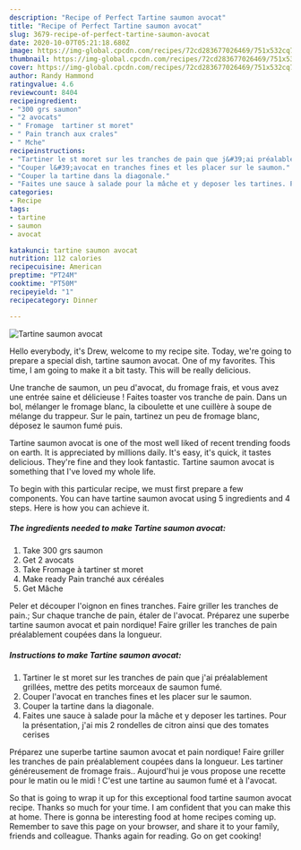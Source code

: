 ```yaml
---
description: "Recipe of Perfect Tartine saumon avocat"
title: "Recipe of Perfect Tartine saumon avocat"
slug: 3679-recipe-of-perfect-tartine-saumon-avocat
date: 2020-10-07T05:21:18.680Z
image: https://img-global.cpcdn.com/recipes/72cd283677026469/751x532cq70/tartine-saumon-avocat-photo-principale-de-la-recette.jpg
thumbnail: https://img-global.cpcdn.com/recipes/72cd283677026469/751x532cq70/tartine-saumon-avocat-photo-principale-de-la-recette.jpg
cover: https://img-global.cpcdn.com/recipes/72cd283677026469/751x532cq70/tartine-saumon-avocat-photo-principale-de-la-recette.jpg
author: Randy Hammond
ratingvalue: 4.6
reviewcount: 8404
recipeingredient:
- "300 grs saumon"
- "2 avocats"
- " Fromage  tartiner st moret"
- " Pain tranch aux crales"
- " Mche"
recipeinstructions:
- "Tartiner le st moret sur les tranches de pain que j&#39;ai préalablement grillées, mettre des petits morceaux de saumon fumé."
- "Couper l&#39;avocat en tranches fines et les placer sur le saumon."
- "Couper la tartine dans la diagonale."
- "Faites une sauce à salade pour la mâche et y deposer les tartines. Pour la présentation, j&#39;ai mis 2 rondelles de citron ainsi que des tomates cerises"
categories:
- Recipe
tags:
- tartine
- saumon
- avocat

katakunci: tartine saumon avocat 
nutrition: 112 calories
recipecuisine: American
preptime: "PT24M"
cooktime: "PT50M"
recipeyield: "1"
recipecategory: Dinner

---
```



![Tartine saumon avocat](https://img-global.cpcdn.com/recipes/72cd283677026469/751x532cq70/tartine-saumon-avocat-photo-principale-de-la-recette.jpg)

Hello everybody, it's Drew, welcome to my recipe site. Today, we're going to prepare a special dish, tartine saumon avocat. One of my favorites. This time, I am going to make it a bit tasty. This will be really delicious.

Une tranche de saumon, un peu d&#39;avocat, du fromage frais, et vous avez une entrée saine et délicieuse ! Faites toaster vos tranche de pain. Dans un bol, mélanger le fromage blanc, la ciboulette et une cuillère à soupe de mélange du trappeur. Sur le pain, tartinez un peu de fromage blanc, déposez le saumon fumé puis.

Tartine saumon avocat is one of the most well liked of recent trending foods on earth. It is appreciated by millions daily. It's easy, it's quick, it tastes delicious. They're fine and they look fantastic. Tartine saumon avocat is something that I've loved my whole life.


To begin with this particular recipe, we must first prepare a few components. You can have tartine saumon avocat using 5 ingredients and 4 steps. Here is how you can achieve it.

<!--inarticleads1-->

##### The ingredients needed to make Tartine saumon avocat:

1. Take 300 grs saumon
1. Get 2 avocats
1. Take  Fromage à tartiner st moret
1. Make ready  Pain tranché aux céréales
1. Get  Mâche


Peler et découper l&#39;oignon en fines tranches. Faire griller les tranches de pain.; Sur chaque tranche de pain, étaler de l&#39;avocat. Préparez une superbe tartine saumon avocat et pain nordique! Faire griller les tranches de pain préalablement coupées dans la longueur. 

<!--inarticleads2-->

##### Instructions to make Tartine saumon avocat:

1. Tartiner le st moret sur les tranches de pain que j&#39;ai préalablement grillées, mettre des petits morceaux de saumon fumé.
1. Couper l&#39;avocat en tranches fines et les placer sur le saumon.
1. Couper la tartine dans la diagonale.
1. Faites une sauce à salade pour la mâche et y deposer les tartines. Pour la présentation, j&#39;ai mis 2 rondelles de citron ainsi que des tomates cerises


Préparez une superbe tartine saumon avocat et pain nordique! Faire griller les tranches de pain préalablement coupées dans la longueur. Les tartiner généreusement de fromage frais.. Aujourd&#39;hui je vous propose une recette pour le matin ou le midi ! C&#39;est une tartine au saumon fumé et à l&#39;avocat. 

So that is going to wrap it up for this exceptional food tartine saumon avocat recipe. Thanks so much for your time. I am confident that you can make this at home. There is gonna be interesting food at home recipes coming up. Remember to save this page on your browser, and share it to your family, friends and colleague. Thanks again for reading. Go on get cooking!
